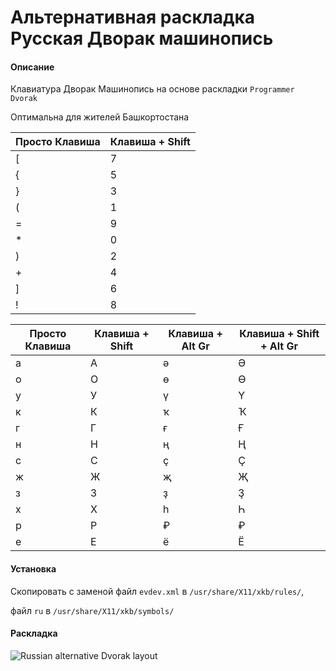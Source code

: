 # Альтернативная раскладка Русская Дворак машинопись

#### Описание

Клавиатура Дворак Машинопись на основе раскладки `Programmer Dvorak`

Оптимальна для жителей Башкортостана

| Просто Клавиша | Клавиша + Shift |
| --- | --- | 
| [ | 7 |
| { | 5 |
| } | 3 |
| ( | 1 |
| = | 9 |
| * | 0 |
| ) | 2 |
| + | 4 |
| ] | 6 |
| ! | 8 |

| Просто Клавиша | Клавиша + Shift | Клавиша + Alt Gr | Клавиша + Shift + Alt Gr |
| --- | --- | --- | --- |
| а | А | ә | Ә |
| о | О | ө | Ө |
| у | У | ү | Ү |
| к | К | ҡ | Ҡ |
| г | Г | ғ | Ғ |
| н | Н | ң | Ң |
| с | С | ҫ | Ҫ |
| ж | Ж | җ | Җ |
| з | З | ҙ | Ҙ |
| х | Х | һ | Һ |
| р | Р | ₽ | ₽ |
| е | Е | ё | Ё |

#### Установка
Скопировать с заменой файл `evdev.xml` в `/usr/share/X11/xkb/rules/`,

файл `ru` в `/usr/share/X11/xkb/symbols/`

#### Раскладка

![Russian alternative Dvorak layout](https://github.com/Azamat-Alibaev/Russian-alternative-phonetic-dvorak/blob/master/russian-phonetic-typewriter-dvorak.png)


